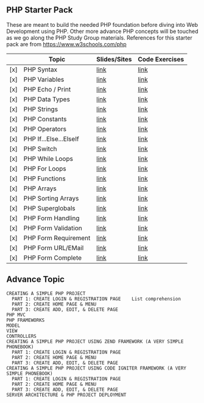 ## PHP Starter Pack

These are meant to build the needed PHP foundation before diving into Web Development using PHP. Other more advance PHP concepts will be touched as we go along the PHP Study Group materials. References for this starter pack are from https://www.w3schools.com/php   

|     | Topic                       | Slides/Sites                  | Code Exercises                                    |
|-----|-----------------------------|-------------------------------|---------------------------------------------------|
| [x] | PHP Syntax                  | [link](https://www.w3schools.com/php/php_syntax.asp) | [link](https://www.w3schools.com/php/showphp.asp?filename=demo_syntax)  |
| [x] | PHP Variables               | [link](https://www.w3schools.com/php/php_variables.asp) | [link](https://www.w3schools.com/php/showphp.asp?filename=demo_var)    |
| [x] | PHP Echo / Print            | [link](https://www.w3schools.com/php/php_echo_print.asp) | [link](https://www.w3schools.com/php/showphp.asp?filename=demo_echo1) |
| [x] | PHP Data Types              | [link](https://www.w3schools.com/php/php_datatypes.asp) | [link](https://www.w3schools.com/php/showphp.asp?filename=demo_datatypes_string)                 |
| [x] | PHP Strings                 | [link](https://www.w3schools.com/php/php_string.asp) | [link](https://www.w3schools.com/php/showphp.asp?filename=demo_string_length)                 |
| [x] | PHP Constants               | [link](https://www.w3schools.com/php/php_constants.asp) | [link](ruby_fundamentals/classes)                 |
| [x] | PHP Operators               | [link](https://www.w3schools.com/php/php_operators.asp) | [link](ruby_fundamentals/classes)                 |
| [x] | PHP If...Else...ElseIf      | [link](https://www.w3schools.com/php/php_if_else.asp) | [link](ruby_fundamentals/classes)                 |
| [x] | PHP Switch                  | [link](https://www.w3schools.com/php/php_switch.asp) | [link](ruby_fundamentals/classes)                 |
| [x] | PHP While Loops             | [link](https://www.w3schools.com/php/php_looping.asp) | [link](ruby_fundamentals/classes)                 |
| [x] | PHP For Loops               | [link](https://www.w3schools.com/php/php_looping_for.asp) | [link](ruby_fundamentals/classes)                 |
| [x] | PHP Functions               | [link](https://www.w3schools.com/php/php_functions.asp) | [link](ruby_fundamentals/classes)                 |
| [x] | PHP Arrays                  | [link](https://www.w3schools.com/php/php_arrays.asp) | [link](ruby_fundamentals/classes)                 |
| [x] | PHP Sorting Arrays          | [link](https://www.w3schools.com/php/php_arrays_sort.asp) | [link](ruby_fundamentals/classes)                 |
| [x] | PHP Superglobals            | [link](https://www.w3schools.com/php/php_superglobals.asp) | [link](ruby_fundamentals/classes)                 |
| [x] | PHP Form Handling           | [link](https://www.w3schools.com/php/php_forms.asp) | [link](ruby_fundamentals/classes)                 |
| [x] | PHP Form Validation         | [link](https://www.w3schools.com/php/php_form_validation.asp) | [link](ruby_fundamentals/classes)                 |
| [x] | PHP Form Requirement        | [link](https://www.w3schools.com/php/php_form_required.asp) | [link](ruby_fundamentals/classes)                 |
| [x] | PHP Form URL/EMail          | [link](https://www.w3schools.com/php/php_form_url_email.asp) | [link](ruby_fundamentals/classes)                 |
| [x] | PHP Form Complete           | [link](https://www.w3schools.com/php/php_form_complete.asp) | [link](ruby_fundamentals/classes)                 |

      
 ## Advance Topic

    CREATING A SIMPLE PHP PROJECT
      PART 1: CREATE LOGIN & REGISTRATION PAGE    List comprehension
      PART 2: CREATE HOME PAGE & MENU
      PART 3: CREATE ADD, EDIT, & DELETE PAGE
    PHP MVC
    PHP FRAMEWORKS
    MODEL
    VIEW
    CONTROLLERS
    CREATING A SIMPLE PHP PROJECT USING ZEND FRAMEWORK (A VERY SIMPLE PHONEBOOK)
      PART 1: CREATE LOGIN & REGISTRATION PAGE
      PART 2: CREATE HOME PAGE & MENU 
      PART 3: CREATE ADD, EDIT, & DELETE PAGE
    CREATING A SIMPLE PHP PROJECT USING CODE IGNITER FRAMEWORK (A VERY SIMPLE PHONEBOOK)
      PART 1: CREATE LOGIN & REGISTRATION PAGE
      PART 2: CREATE HOME PAGE & MENU 
      PART 3: CREATE ADD, EDIT, & DELETE PAGE
    SERVER ARCHITECTURE & PHP PROJECT DEPLOYMENT
